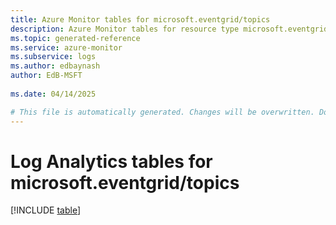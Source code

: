 ```yaml
---
title: Azure Monitor tables for microsoft.eventgrid/topics
description: Azure Monitor tables for resource type microsoft.eventgrid/topics
ms.topic: generated-reference
ms.service: azure-monitor
ms.subservice: logs
ms.author: edbaynash
author: EdB-MSFT
   
ms.date: 04/14/2025

# This file is automatically generated. Changes will be overwritten. Do not change this file directly.
---
```


# Log Analytics tables for microsoft.eventgrid/topics  

[!INCLUDE [table](~/reusable-content/ce-skilling/azure/includes/azure-monitor/reference/tables/microsoft-eventgrid_topics-include.md)]

